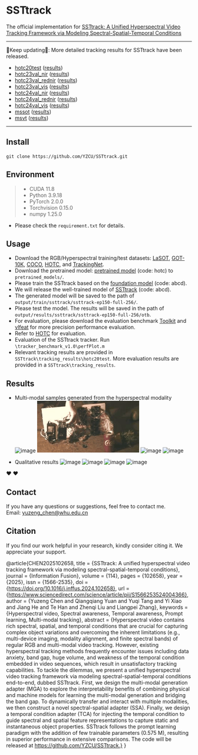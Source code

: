 # SSTtrack
The official implementation for [SSTtrack: A Unified Hyperspectral Video Tracking Framework via Modeling Spectral-Spatial-Temporal Conditions](https://www.sciencedirect.com/science/article/pii/S1566253524004366)

--------------------------------------------------------------------------------------
:running:Keep updating:running:: More detailed tracking results for SSTtrack have been released.
- [hotc20test](https://www.hsitracking.com/) ([results](https://github.com/YZCU/SSTtrack/tree/master/tracking_results))
- [hotc23val_nir](https://www.hsitracking.com/) ([results](https://github.com/YZCU/SSTtrack/tree/master/tracking_results))
- [hotc23val_rednir](https://www.hsitracking.com/) ([results](https://github.com/YZCU/SSTtrack/tree/master/tracking_results))
- [hotc23val_vis](https://www.hsitracking.com/) ([results](https://github.com/YZCU/SSTtrack/tree/master/tracking_results))
- [hotc24val_nir](https://www.hsitracking.com/) ([results](https://github.com/YZCU/SSTtrack/tree/master/tracking_results))
- [hotc24val_rednir](https://www.hsitracking.com/) ([results](https://github.com/YZCU/SSTtrack/tree/master/tracking_results))
- [hotc24val_vis](https://www.hsitracking.com/) ([results](https://github.com/YZCU/SSTtrack/tree/master/tracking_results))
- [mssot](https://www.sciencedirect.com/science/article/pii/S0924271623002551) ([results](https://github.com/YZCU/SSTtrack/tree/master/tracking_results))
- [msvt](https://www.sciencedirect.com/science/article/pii/S0924271621002860) ([results](https://github.com/YZCU/SSTtrack/tree/master/tracking_results))
--------------------------------------------------------------------------------------


##  Install
```
git clone https://github.com/YZCU/SSTtrack.git
```
## Environment
 > * CUDA 11.8
 > * Python 3.9.18
 > * PyTorch 2.0.0
 > * Torchvision 0.15.0
 > * numpy 1.25.0 
 - Please check the `requirement.txt` for details.

## Usage
- Download the RGB/Hyperspectral training/test datasets: [LaSOT](https://cis.temple.edu/lasot/), [GOT-10K](http://got-10k.aitestunion.com/downloads), [COCO](http://cocodataset.org), [HOTC](https://www.hsitracking.com/hot2022/), and [TrackingNet](https://tracking-net.org/#downloads).
- Download the pretrained model: [pretrained model](https://pan.baidu.com/s/1IWwSAhieUMpLlfKeLcf2eQ) (code: hotc) to `pretrained_models/`.
- Please train the SSTtrack based on the [foundation model](https://pan.baidu.com/s/19pmFUAA0Bvj0s0GP_4xccA) (code: abcd).
- We will release the well-trained model of [SSTtrack](https://pan.baidu.com/s/1mNefFkZ1Z6c0PRCZVHYjEg) (code: abcd).
- The generated model will be saved to the path of `output/train/ssttrack/ssttrack-ep150-full-256/`.
- Please test the model. The results will be saved in the path of `output/results/ssttrack/ssttrack-ep150-full-256/otb`.
- For evaluation, please download the evaluation benchmark [Toolkit](http://cvlab.hanyang.ac.kr/tracker_benchmark/) and [vlfeat](http://www.vlfeat.org/index.html) for more precision performance evaluation.
- Refer to [HOTC](https://www.hsitracking.com/hot2022/) for evaluation.
- Evaluation of the SSTtrack tracker. Run `\tracker_benchmark_v1.0\perfPlot.m`
- Relevant tracking results are provided in `SSTtrack\tracking_results\hotc20test`. More evaluation results are provided in a `SSTtrack\tracking_results`.

## Results
- Multi-modal samples generated from the hyperspectral modality
 ![image](/fig/00.gif)
 ![image](/fig/11.gif)
 ![image](/fig/22.gif)
 ![image](/fig/33.gif)

- Qualitative results
 ![image](/fig/12.jpg)
 ![image](/fig/v1.gif)
 ![image](/fig/v2.gif)
 ![image](/fig/v3.gif)

:heart:  :heart:

## Contact
If you have any questions or suggestions, feel free to contact me.  
Email: yuzeng_chen@whu.edu.cn 
 
## Citation
If you find our work helpful in your research, kindly consider citing it. We appreciate your support.


@article{CHEN2025102658,
title = {SSTtrack: A unified hyperspectral video tracking framework via modeling spectral-spatial-temporal conditions},
journal = {Information Fusion},
volume = {114},
pages = {102658},
year = {2025},
issn = {1566-2535},
doi = {https://doi.org/10.1016/j.inffus.2024.102658},
url = {https://www.sciencedirect.com/science/article/pii/S1566253524004366},
author = {Yuzeng Chen and Qiangqiang Yuan and Yuqi Tang and Yi Xiao and Jiang He and Te Han and Zhenqi Liu and Liangpei Zhang},
keywords = {Hyperspectral video, Spectral awareness, Temporal awareness, Prompt learning, Multi-modal tracking},
abstract = {Hyperspectral video contains rich spectral, spatial, and temporal conditions that are crucial for capturing complex object variations and overcoming the inherent limitations (e.g., multi-device imaging, modality alignment, and finite spectral bands) of regular RGB and multi-modal video tracking. However, existing hyperspectral tracking methods frequently encounter issues including data anxiety, band gap, huge volume, and weakness of the temporal condition embedded in video sequences, which result in unsatisfactory tracking capabilities. To tackle the dilemmas, we present a unified hyperspectral video tracking framework via modeling spectral-spatial-temporal conditions end-to-end, dubbed SSTtrack. First, we design the multi-modal generation adapter (MGA) to explore the interpretability benefits of combining physical and machine models for learning the multi-modal generation and bridging the band gap. To dynamically transfer and interact with multiple modalities, we then construct a novel spectral-spatial adapter (SSA). Finally, we design a temporal condition adapter (TCA) for injecting the temporal condition to guide spectral and spatial feature representations to capture static and instantaneous object properties. SSTtrack follows the prompt learning paradigm with the addition of few trainable parameters (0.575 M), resulting in superior performance in extensive comparisons. The code will be released at https://github.com/YZCU/SSTtrack.}
}
